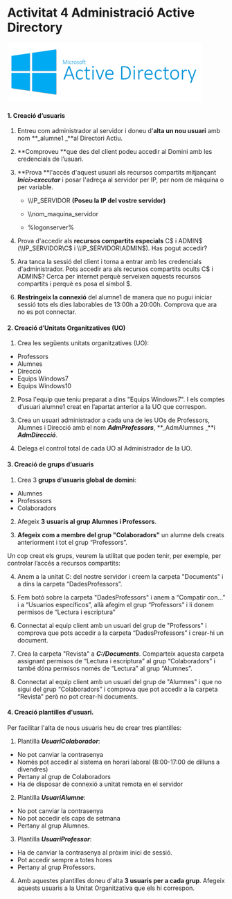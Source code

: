 <!-- notoc -->

# Activitat 4 Administració Active Directory

![Active Directory](/assets/ActiveDirectory.png)

#### 1. Creació d’usuaris

1. Entreu com administrador al servidor i doneu d'**alta un nou usuari** amb nom **_alumne1 _**al Directori Actiu. 

2. **Comproveu **que des del client podeu accedir al Domini amb les credencials de l’usuari. 

3. **Prova **l'accés d'aquest usuari als recursos compartits mitjançant **_Inici>executar_** i posar l'adreça al servidor per IP, per nom de màquina o per variable. 

    * \\\IP_SERVIDOR    	**(Poseu la IP del vostre servidor)**

    * \\\nom_maquina_servidor 

    * %logonserver% 

4. Prova d'accedir als **recursos compartits especials** C$ i ADMIN$ (\\\IP_SERVIDOR\C$ i \\\IP_SERVIDOR\ADMIN$). Has pogut accedir?

5. Ara tanca la sessió del client i torna a entrar amb les credencials d'administrador. Pots accedir ara als recursos compartits ocults C$ i ADMIN$? Cerca per internet perquè serveixen aquests recursos compartits i perquè es posa el símbol $.

6. **Restringeix la connexió** del alumne1 de manera que no pugui iniciar sessió tots els dies laborables de 13:00h a 20:00h. Comprova que ara no es pot connectar.

#### 2. Creació d’Unitats Organitzatives (UO)

1. Crea les següents unitats organitzatives (UO):

  * Professors
  * Alumnes
  * Direcció
  * Equips Windows7
  * Equips Windows10

2. Posa l'equip que teniu preparat a dins "Equips Windows7". I els comptes d’usuari alumne1 creat en l’apartat anterior a la UO que correspon.

3. Crea un usuari administrador a cada una de les UOs de Professors, Alumnes i Direcció amb el nom **_AdmProfessors_**, **_AdmAlumnes _**i **_AdmDirecció_**.

4. Delega el control total de cada UO al Administrador de la UO.

#### 3. Creació de grups d’usuaris

1. Crea 3 **grups d’usuaris global de domini**:

  * Alumnes
  * Professsors
  * Colaboradors

2. Afegeix **3 usuaris al grup Alumnes i Professors**.

3. **Afegeix com a membre del grup "Colaboradors"** un alumne dels creats anteriorment i tot el grup “Professors”.

  Un cop creat els grups, veurem la utilitat que poden tenir, per exemple, per controlar l’accés a recursos compartits:

4. Anem a la unitat C: del nostre servidor i creem la carpeta "Documents" i a dins la carpeta “DadesProfessors”.

5. Fem botó sobre la carpeta "DadesProfessors" i anem a “Compatir con...” i a “Usuarios específicos”, allà afegim el grup “Professors” i li donem permisos de “Lectura i escriptura”

6. Connectat al equip client amb un usuari del grup de "Professors" i comprova que pots accedir a la carpeta “DadesProfessors” i crear-hi un document.

7. Crea la carpeta "Revista" a **_C:/Documents_**. Comparteix aquesta carpeta assignant permisos de “Lectura i escriptura” al grup “Colaboradors” i també dóna permisos només de “Lectura” al grup “Alumnes”.

8. Connectat al equip client amb un usuari del grup de "Alumnes" i que no sigui del grup “Colaboradors” i comprova que pot accedir a la carpeta “Revista” però no pot crear-hi documents.

#### 4. Creació plantilles d'usuari.

  Per facilitar l'alta de nous usuaris heu de crear tres plantilles:

1. Plantilla **_UsuariColaborador_**:
  * No pot canviar la contrasenya
  * Només pot accedir al sistema en horari laboral (8:00-17:00 de dilluns a divendres)
  * Pertany al grup de Colaboradors
  * Ha de disposar de connexió a unitat remota en el servidor

2. Plantilla **_UsuariAlumne_**:
  * No pot canviar la contrasenya
  * No pot accedir els caps de setmana
  * Pertany al grup Alumnes.

3. Plantilla **_UsuariProfessor_**:
  * Ha de canviar la contrasenya al pròxim inici de sessió.
  * Pot accedir sempre a totes hores
  * Pertany al grup Professors.

4. Amb aquestes plantilles doneu d'alta **3 usuaris per a cada grup**. 
Afegeix aquests usuaris a la Unitat Organitzativa que els hi correspon.

